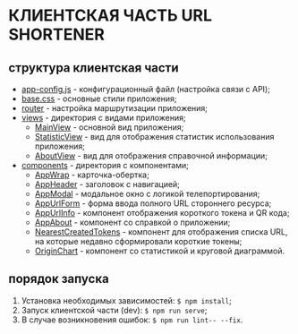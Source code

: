 # КЛИЕНТСКАЯ ЧАСТЬ URL SHORTENER

## структура клиентская части

- [app-config.js](app-config.js) - конфигурационный файл (настройка связи с API);
- [base.css](./public/base.css) - основные стили приложения;
- [router](./src/router/index.js) - настройка маршрутизации приложения;
- [views](./src/views/) - директория c видами приложения;
    - [MainView](./src/views/MainView.vue) - основной вид приложения;
    - [StatisticView](./src/views/StatisticView.vue) - вид для отображения статистик использования приложения;
    - [AboutView](./src/views/AboutView.vue) - вид для отображения справочной информации;
- [components](./src/components/) - директория с компонентами;
    - [AppWrap](./src/components/AppWrap.vue) - карточка-обертка;
    - [AppHeader](./src/components/AppHeader.vue) - заголовок с навигацией;
    - [AppModal](./src/components/AppModal.vue) - модальное окно с логикой телепортирования;
    - [AppUrlForm](./src/components/AppUrlForm.vue) - форма ввода полного URL стороннего ресурса;
    - [AppUrlInfo](./src/components/AppUrlInfo.vue) - компонент отображения короткого токена и QR кода;
    - [AppAbout](./src/components/AppAbout.vue) - компонент со справкой о приложении;
    - [NearestCreatedTokens](./src/components/NearestCreatedTokens.vue) - компонент для отображения списка URL, на которые недавно сформировали короткие токены;
    - [OriginChart](./src/components/OriginChart.vue) - компонент со статистикой и круговой диаграммой.


## порядок запуска
1. Установка необходимых зависимостей: `$ npm install`;
2. Запуск клиентской части (dev): `$ npm run serve`;
3. В случае возникновения ошибок: `$ npm run lint-- --fix`.
